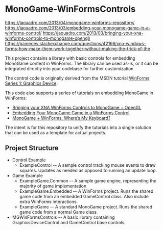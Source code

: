 MonoGame-WinFormsControls
=========================

https://jaquadro.com/2013/04/monogame-winforms-repository/
https://jaquadro.com/2013/03/embedding-your-monogame-game-in-a-winforms-control/
https://jaquadro.com/2013/03/bringing-your-xna-winforms-controls-to-monogame-opengl/
https://gamedev.stackexchange.com/questions/42166/xna-windows-forms-how-make-them-work-together-without-making-the-trick-of-the

This project contains a library with basic controls for embedding MonoGame content in WinForms.  The library can be used as-is, or it can be integrated directly into your codebase for further customization.

The control code is originally derived from the MSDN tutorial [WinForms Series 1: Graphics Device][1].

This code also supports a series of tutorials on embedding MonoGame in WinForms:
* [Bringing your XNA WinForms Controls to MonoGame + OpenGL][2]
* [Embedding Your MonoGame Game in a WinForms Control][3]
* [MonoGame + WinForms: Where’s My Keyboard?][4]

The intent is for this repository to unify the tutorials into a single solution that can be used as a template for actual projects.

Project Structure
-----------------

* Control Example
    * ExampleControl -- A sample control tracking mouse events to draw squares.  Updates as needed as opposed to running an update loop.
* Game Example
    * ExampleGame.Common -- A sample game engine, representing the majority of game implementation.
    * ExampleGame.Embedded -- A WinForms project.  Runs the shared game code from an embedded GameControl class.  Also include extra WinForms interactions.
    * ExampleGame -- A standard MonoGame project.  Runs the shared game code from a normal Game class.
* MGWinFormsControls -- A basic library containing GraphicsDeviceControl and GameControl base controls.

[1]: http://xbox.create.msdn.com/en-US/education/catalog/sample/winforms_series_1
[2]: http://jaquadro.com/2013/03/bringing-your-xna-winforms-controls-to-monogame-opengl
[3]: http://jaquadro.com/2013/03/embedding-your-monogame-game-in-a-winforms-control
[4]: http://jaquadro.com/2013/04/monogame-winforms-wheres-my-keyboard
